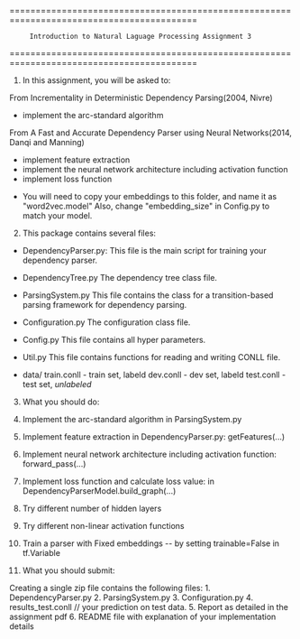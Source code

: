 ==========================================================================================

         Introduction to Natural Laguage Processing Assignment 3
 
==========================================================================================

1. In this assignment, you will be asked to:

  From Incrementality in Deterministic Dependency Parsing(2004, Nivre)
  - implement the arc-standard algorithm

  From A Fast and Accurate Dependency Parser using Neural Networks(2014, Danqi and Manning) 
  - implement feature extraction
  - implement the neural network architecture including activation function
  - implement loss function

  * You will need to copy your embeddings to this folder, and name it as "word2vec.model"
  Also, change "embedding_size" in Config.py to match your model.

2. This package contains several files:

  - DependencyParser.py: 
    This file is the main script for training your dependency parser.

  - DependencyTree.py
    The dependency tree class file.

  - ParsingSystem.py
    This file contains the class for a transition-based parsing framework for dependency parsing.

  - Configuration.py
    The configuration class file.

  - Config.py
    This file contains all hyper parameters.

  - Util.py
    This file contains functions for reading and writing CONLL file. 

  - data/
    train.conll - train set, labeld
    dev.conll - dev set, labeld
    test.conll - test set, *unlabeled*


3. What you should do:
  1. Implement the arc-standard algorithm in ParsingSystem.py
  2. Implement feature extraction in DependencyParser.py: getFeatures(...)
  3. Implement neural network architecture including activation function: forward_pass(...)
  4. Implement loss function and calculate loss value: in DependencyParserModel.build_graph(...)
  5. Try different number of hidden layers
  6. Try different non-linear activation functions
  7. Train a parser with Fixed embeddings -- by setting trainable=False in tf.Variable


4. What you should submit:

  Creating a single zip file contains the following files:
      1. DependencyParser.py
      2. ParsingSystem.py
      3. Configuration.py
      4. results_test.conll  // your prediction on test data.
      5. Report as detailed in the assignment pdf
      6. README file with explanation of your implementation details

